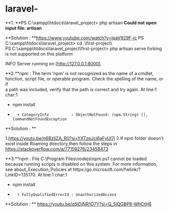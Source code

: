 # laravel-

**1. **PS C:\xampp\htdocs\laravel_project> php artisan
**Could not open input file: artisan**

**Solution : **https://www.youtube.com/watch?v=lqaV929F-jc
PS C:\xampp\htdocs\laravel_project> cd .\first-project\    
PS C:\xampp\htdocs\laravel_project\first-project> php artisan serve
  forking is not supported on this platform

   INFO  Server running on [http://127.0.0.1:8000].


**2.**npm : The term 'npm' is not recognized as the name of a cmdlet, function, script file, or operable program. Check the spelling of the name, or if  
a path was included, verify that the path is correct and try again.
At line:1 char:1
+ npm install
+ ~~~
    + CategoryInfo          : ObjectNotFound: (npm:String) [], CommandNotFoundException

**Solution : **

1.https://youtu.be/n6BzliZA_R0?si=YXTzeJci6aFyUl7j
2.If npm folder doesn't exist inside Roaming directory,then follow the steps in https://stackoverflow.com/a/77159276/23458473

**3.**npm : File C:\Program Files\nodejs\npm.ps1 cannot be loaded because running scripts is disabled on this system. For more information, see 
about_Execution_Policies at https:/go.microsoft.com/fwlink/?LinkID=135170.
At line:1 char:1
+ npm install
+ ~~~
    + FullyQualifiedErrorId : UnauthorizedAccess

**Solution : **  https://youtu.be/q5iDjNR1O7Y?si=Q_SlQGBP8-WhCtH6
